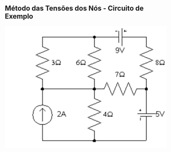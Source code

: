 <style scoped>
    img {
      display: block;
      margin-left: auto;
      margin-right: auto;
    }
    .flex-container {
      display: flex;
      justify-content: space-between;
    }
    .flex-paragraph {
        flex: 3;
        margn-right: 10px;
    }
    .flex-image {
        flex: 1;
    }
</style>

## Método das Tensões dos Nós - Circuito de Exemplo

<!-- _class: transparent -->
![](img/exemplo-tensao-dos-nos.png)
